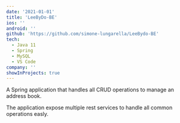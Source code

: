 ```yaml
---
date: '2021-01-01'
title: 'LeeByDo-BE'
ios: ''
android: ''
github: 'https://github.com/simone-lungarella/LeeBydo-BE'
tech:
  - Java 11
  - Spring
  - MySQL
  - VS Code
company: ''
showInProjects: true
---
```


A Spring application that handles all CRUD operations to manage an address book.

The application expose multiple rest services to handle all common operations easly.
